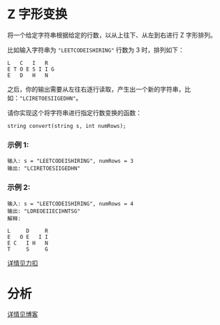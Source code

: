 # Z 字形变换

将一个给定字符串根据给定的行数，以从上往下、从左到右进行 Z 字形排列。

比如输入字符串为 `"LEETCODEISHIRING"` 行数为 3 时，排列如下：
```
L   C   I   R
E T O E S I I G
E   D   H   N
```

之后，你的输出需要从左往右逐行读取，产生出一个新的字符串，比如：`"LCIRETOESIIGEDHN"`。

请你实现这个将字符串进行指定行数变换的函数：
```
string convert(string s, int numRows);
```

### 示例 1:
```
输入: s = "LEETCODEISHIRING", numRows = 3
输出: "LCIRETOESIIGEDHN"
```

### 示例 2:
```
输入: s = "LEETCODEISHIRING", numRows = 4
输出: "LDREOEIIECIHNTSG"
解释:

L     D     R
E   O E   I I
E C   I H   N
T     S     G
```

[详情见力扣](https://leetcode-cn.com/problems/zigzag-conversion/)

# 分析

[详情见博客](https://bruceking.site/2020/01/09/leetcode-cn-problem-0006-zigzag-conversion/)
